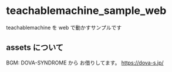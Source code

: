 # teachablemachine_sample_web
teachablemachine を web で動かすサンプルです


## assets について

 BGM: DOVA-SYNDROME から お借りしてます。 https://dova-s.jp/ 
